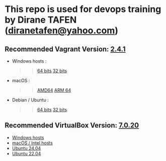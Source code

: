 # This repo is used for devops training by Dirane TAFEN (diranetafen@yahoo.com)

## Recommended Vagrant Version: [2.4.1](https://releases.hashicorp.com/vagrant/2.4.1/)

 - ​Windows hosts :
    >> [64 bits](https://releases.hashicorp.com/vagrant/2.4.1/vagrant_2.4.1_windows_amd64.msi)
    >> [32 bits](https://releases.hashicorp.com/vagrant/2.4.1/vagrant_2.4.1_windows_i686.msi)
 - ​macOS :
    >> [AMD64](https://releases.hashicorp.com/vagrant/2.4.1/vagrant_2.4.1_darwin_amd64.dmg)
    >> [ARM 64](https://releases.hashicorp.com/vagrant/2.4.1/vagrant_2.4.1_darwin_arm64.dmg)
 - Debian / Ubuntu :
     >> [64 bits](https://releases.hashicorp.com/vagrant/2.4.1/vagrant_2.4.1-1_amd64.deb) 
     >> [32 bits](https://releases.hashicorp.com/vagrant/2.4.1/vagrant_2.4.1-1_i686.deb)

## Recommended VirtualBox Version: [7.0.20](https://www.virtualbox.org/wiki/Download_Old_Builds_7_0)

 - [​Windows hosts](https://download.virtualbox.org/virtualbox/7.0.20/VirtualBox-7.0.20-163906-Win.exe) 
 - [​macOS / Intel hosts](https://download.virtualbox.org/virtualbox/7.0.20/VirtualBox-7.0.20-163906-OSX.dmg) 
 - [​Ubuntu 24.04](https://download.virtualbox.org/virtualbox/7.0.20/virtualbox-7.0_7.0.20-163906~Ubuntu~noble_amd64.deb)  
 - [​Ubuntu 22.04](https://download.virtualbox.org/virtualbox/7.0.20/virtualbox-7.0_7.0.20-163906~Ubuntu~jammy_amd64.deb) 
